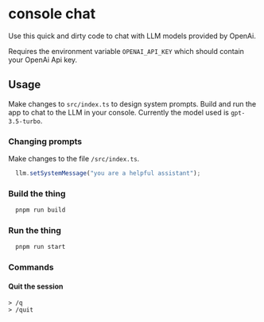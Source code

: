 # console chat

Use this quick and dirty code to chat with LLM models provided by OpenAi. 

Requires the environment variable `OPENAI_API_KEY` which should contain your OpenAi Api key.

## Usage
Make changes to `src/index.ts` to design system prompts. Build and run the app to chat to the LLM in your console. Currently the model used is `gpt-3.5-turbo`.

### Changing prompts
Make changes to the file `/src/index.ts`.
```TypeScript
  llm.setSystemMessage("you are a helpful assistant");
```

### Build the thing
```zsh
  pnpm run build
```

### Run the thing
```zsh
  pnpm run start
```

### Commands
#### Quit the session
```
> /q 
> /quit
```
